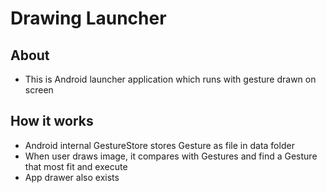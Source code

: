 # Drawing Launcher
## About
* This is Android launcher application which runs with gesture drawn on screen
## How it works
* Android internal GestureStore stores Gesture as file in data folder
* When user draws image, it compares with Gestures and find a Gesture that most fit and execute
* App drawer also exists